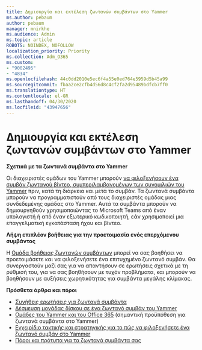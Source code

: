 ```yaml
---
title: Δημιουργία και εκτέλεση ζωντανών συμβάντων στο Yammer
ms.author: pebaum
author: pebaum
manager: mnirkhe
ms.audience: Admin
ms.topic: article
ROBOTS: NOINDEX, NOFOLLOW
localization_priority: Priority
ms.collection: Adm_O365
ms.custom:
- "9002495"
- "4834"
ms.openlocfilehash: 44c0dd2010e5ec6f4a55e0ed764e5959d5b45a99
ms.sourcegitcommit: fbaa2ce2cfb4d56d8c4cf2fa2d95489bdfcb7ff0
ms.translationtype: HT
ms.contentlocale: el-GR
ms.lasthandoff: 04/30/2020
ms.locfileid: "43947656"
---
```

# <a name="create-and-run-live-events-in-yammer"></a>Δημιουργία και εκτέλεση ζωντανών συμβάντων στο Yammer

**Σχετικά με τα ζωντανά συμβάντα στο Yammer**

Οι διαχειριστές ομάδων του Yammer μπορούν [να φιλοξενήσουν ένα συμβάν ζωντανού βίντεο, συμπεριλαμβανομένων των συνομιλιών του Yammer](https://docs.microsoft.com/yammer/manage-yammer-groups/yammer-live-events) πριν, κατά τη διάρκεια και μετά το συμβάν. Τα ζωντανά συμβάντα μπορούν να προγραμματιστούν από τους διαχειριστές ομάδας μιας συνδεδεμένης ομάδας στο Yammer. Αυτά τα συμβάντα μπορούν να δημιουργηθούν χρησιμοποιώντας το Microsoft Teams από έναν υπολογιστή ή από έναν εξωτερικό κωδικοποιητή, εάν χρησιμοποιεί μια επαγγελματική εγκατάσταση ήχου και βίντεο.

**Λήψη επιπλέον βοήθειας για την προετοιμασία ενός επερχόμενου συμβάντος**

Η [Ομάδα βοήθειας ζωντανών συμβάντων](https://aka.ms/AA87gbh) μπορεί να σας βοηθήσει να προετοιμάσετε και να φιλοξενήσετε ένα επιτυχημένο ζωντανό συμβάν. Θα συνεργαστούν μαζί σας για να απαντήσουν σε ερωτήσεις σχετικά με τη ρύθμισή του, για να σας βοηθήσουν με τυχόν προβλήματα, και μπορούν να βοηθήσουν με αυξήσεις χωρητικότητας για συμβάντα μεγάλης κλίμακας.

**Πρόσθετα άρθρα και πόροι**

- [Συνήθεις ερωτήσεις για ζωντανά συμβάντα](https://support.office.com/article/43bbd59d-a734-4c8f-923d-6a239d137d34)
- [Δέσμευση μονάδας δίσκου σε ένα ζωντανό συμβάν του Yammer](https://support.office.com/article/drive-engagement-in-a-yammer-live-event-c0244ad8-6dcb-419c-add9-2e4a00543412?ui=en-US&rs=en-US&ad=US)
- [Ομάδες του Yammer και του Office 365](https://docs.microsoft.com/yammer/manage-yammer-groups/yammer-and-office-365-groups) (σημαντική προϋπόθεση για ζωντανά συμβάντα στο Yammer)
- [Εγχειρίδιο τακτικής και στρατηγικής για το πώς να φιλοξενήσετε ένα ζωντανό συμβάν στο Yammer](https://aka.ms/LiveEventsinYammerplaybook)
- [Πόροι και πρότυπα για τα ζωντανά συμβάντα σας](https://aka.ms/LiveEventYammerTemplates)
